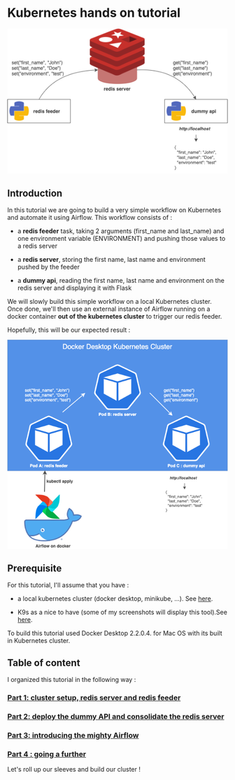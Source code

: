 # Kubernetes hands on tutorial

![Tutorial Use Case](images/intro/use-case.png)

## Introduction

In this tutorial we are going to build a very simple workflow on Kubernetes and automate it using Airflow. This workflow consists of :

- a **redis feeder** task, taking 2 arguments (first_name and last_name) and one environment variable (ENVIRONMENT) and pushing those values to a redis server

- a **redis server**, storing the first name, last name and environment pushed by the feeder

- a **dummy api**, reading the first name, last name and environment on the redis server and displaying it with Flask

We will slowly build this simple workflow on a local Kubernetes cluster. Once done, we'll then use an external instance of Airflow running on a docker container **out of the kubernetes cluster** to trigger our redis feeder.

Hopefully, this will be our expected result :

![Expected Result](images/intro/expected-result.png)

## Prerequisite

For this tutorial, I'll assume that you have :

- a local kubernetes cluster (docker desktop, minikube, ...). See [here](https://medium.com/containers-101/local-kubernetes-for-mac-minikube-vs-docker-desktop-f2789b3cad3a).

- K9s as a nice to have (some of my screenshots will display this tool).See [here](https://github.com/derailed/k9s).

To build this tutorial used Docker Desktop 2.2.0.4. for Mac OS with its built in Kubernetes cluster.

## Table of content

I organized this tutorial in the following way :

### [Part 1: cluster setup, redis server and redis feeder](Part1.md)

### [Part 2: deploy the dummy API and consolidate the redis server](Part2.md)

### [Part 3: introducing the mighty Airflow](Part3.md)

### [Part 4 : going a further](Part4.md)

Let's roll up our sleeves and build our cluster !
